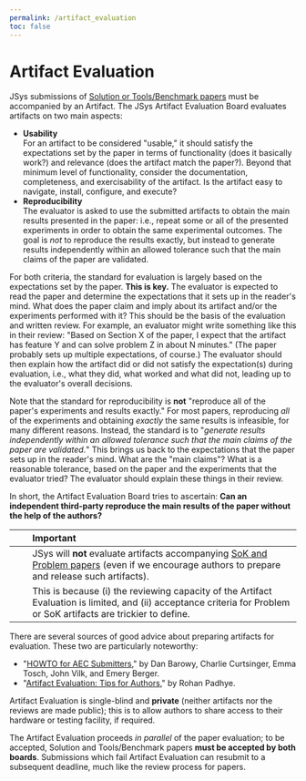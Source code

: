 ```yaml
---
permalink: /artifact_evaluation
toc: false
---
```


# Artifact Evaluation

JSys submissions of [Solution or Tools/Benchmark papers](/cfp#paper-types) must be accompanied by an Artifact. The JSys Artifact Evaluation Board evaluates artifacts on two main aspects:

- **Usability**  
For an artifact to be considered "usable," it should satisfy the expectations set by the paper in terms of functionality (does it basically work?) and relevance (does the artifact match the paper?). Beyond that minimum level of functionality, consider the documentation, completeness, and exercisability of the artifact.  Is the artifact easy to navigate, install, configure, and execute?
- **Reproducibility**  
The evaluator is asked to use the submitted artifacts to obtain the main results presented in the paper: i.e., repeat some or all of the presented experiments in order to obtain the same experimental outcomes.  The goal is _not_ to reproduce the results exactly, but instead to generate results independently within an allowed tolerance such that the main claims of the paper are validated.

For both criteria, the standard for evaluation is largely based on the expectations set by the paper. **This is key.** The evaluator is expected to read the paper and determine the expectations that it sets up in the reader's mind. What does the paper claim and imply about its artifact and/or the experiments performed with it? This should be the basis of the evaluation and written review. For example, an evaluator might write something like this in their review: "Based on Section X of the paper, I expect that the artifact has feature Y and can solve problem Z in about N minutes." (The paper probably sets up multiple expectations, of course.)  The evaluator should then explain how the artifact did or did not satisfy the expectation(s) during evaluation, i.e., what they did, what worked and what did not, leading up to the evaluator's overall decisions.

Note that the standard for reproducibility is **not** "reproduce all of the paper's experiments and results exactly." For most papers, reproducing _all_ of the experiments and obtaining _exactly_ the same results is infeasible, for many different reasons.  Instead, the standard is to "_generate results independently within an allowed tolerance such that the main claims of the paper are validated._" This brings us back to the expectations that the paper sets up in the reader's mind.  What are the "main claims"?  What is a reasonable tolerance, based on the paper and the experiments that the evaluator tried? The evaluator should explain these things in their review.

In short, the Artifact Evaluation Board tries to ascertain: **Can an independent third-party reproduce the main results of the paper without the help of the authors?**

|<i class="fas fa-exclamation-triangle"></i>||Important|
|:---|:---|:---|
|||JSys will **not** evaluate artifacts accompanying [SoK and Problem papers](/cfp#paper-types) (even if we encourage authors to prepare and release such artifacts).
|||This is because (i) the reviewing capacity of the Artifact Evaluation is limited, and (ii) acceptance criteria for Problem or SoK artifacts are trickier to define.|

There are several sources of good advice about preparing artifacts for
evaluation.  These two are particularly noteworthy:

- "[HOWTO for AEC Submitters](https://docs.google.com/document/d/1pqzPtLVIvwLwJsZwCb2r7yzWMaifudHe1Xvn42T4CcA)," by Dan Barowy, Charlie Curtsinger, Emma
    Tosch, John Vilk, and Emery Berger.
- "[Artifact Evaluation: Tips for Authors](https://blog.padhye.org/Artifact-Evaluation-Tips-for-Authors/)," by Rohan Padhye.

Artifact Evaluation is single-blind and **private** (neither artifacts nor the reviews are made public); this is to allow authors to share access to their hardware or testing facility, if required.

The Artifact Evaluation proceeds _in parallel_ of the paper evaluation; to be accepted, Solution and Tools/Benchmark papers **must be accepted by both boards**. Submissions which fail Artifact Evaluation can resubmit to a subsequent deadline, much like the review process for papers.
